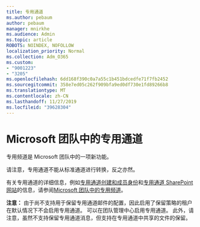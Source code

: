 ```yaml
---
title: 专用通道
ms.author: pebaum
author: pebaum
manager: mnirkhe
ms.audience: Admin
ms.topic: article
ROBOTS: NOINDEX, NOFOLLOW
localization_priority: Normal
ms.collection: Adm_O365
ms.custom:
- "9001223"
- "3205"
ms.openlocfilehash: 6dd168f390c0a7a55c1b451bdcedfe71f7fb2452
ms.sourcegitcommit: 358e7ed05c262f909bfa9ed0df730e1fd89266b8
ms.translationtype: MT
ms.contentlocale: zh-CN
ms.lasthandoff: 11/27/2019
ms.locfileid: "39628304"
---
```

# <a name="private-channels-in-microsoft-teams"></a>Microsoft 团队中的专用通道

专用频道是 Microsoft 团队中的一项新功能。 

请注意，专用通道不能从标准通道进行转换，反之亦然。

有关专用通道的详细信息，例如[专用通道创建和成员身份](https://docs.microsoft.com/MicrosoftTeams/private-channels#private-channel-creation-and-membership)和[专用通道 SharePoint 网站](https://docs.microsoft.com/MicrosoftTeams/private-channels#private-channel-sharepoint-sites)的信息，请参阅[Microsoft 团队中的专用频道](https://docs.microsoft.com/MicrosoftTeams/private-channels)。 

**注意：** 由于尚不支持用于保留专用通道邮件的配置，因此启用了保留策略的租户在默认情况下不会启用专用通道。 可以在团队管理中心启用专用通道。 此外，请注意，虽然不支持保留专用通道消息，但支持在专用通道中共享的文件的保留。